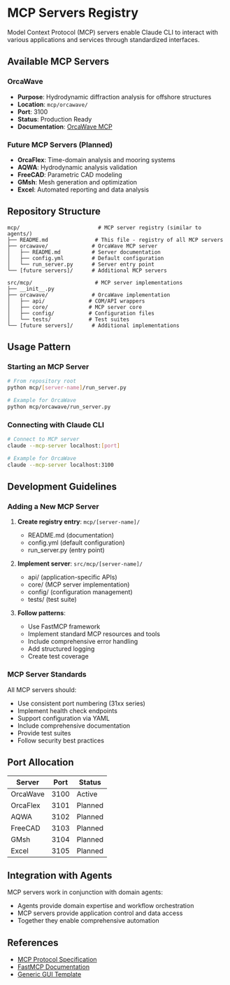 # MCP Servers Registry

Model Context Protocol (MCP) servers enable Claude CLI to interact with various applications and services through standardized interfaces.

## Available MCP Servers

### OrcaWave
- **Purpose**: Hydrodynamic diffraction analysis for offshore structures
- **Location**: `mcp/orcawave/`
- **Port**: 3100
- **Status**: Production Ready
- **Documentation**: [OrcaWave MCP](./orcawave/README.md)

### Future MCP Servers (Planned)
- **OrcaFlex**: Time-domain analysis and mooring systems
- **AQWA**: Hydrodynamic analysis validation
- **FreeCAD**: Parametric CAD modeling
- **GMsh**: Mesh generation and optimization
- **Excel**: Automated reporting and data analysis

## Repository Structure

```
mcp/                         # MCP server registry (similar to agents/)
├── README.md               # This file - registry of all MCP servers
├── orcawave/              # OrcaWave MCP server
│   ├── README.md          # Server documentation
│   ├── config.yml         # Default configuration
│   └── run_server.py      # Server entry point
└── [future servers]/      # Additional MCP servers

src/mcp/                    # MCP server implementations
├── __init__.py
├── orcawave/              # OrcaWave implementation
│   ├── api/              # COM/API wrappers
│   ├── core/             # MCP server core
│   ├── config/           # Configuration files
│   └── tests/            # Test suites
└── [future servers]/      # Additional implementations
```

## Usage Pattern

### Starting an MCP Server

```bash
# From repository root
python mcp/[server-name]/run_server.py

# Example for OrcaWave
python mcp/orcawave/run_server.py
```

### Connecting with Claude CLI

```bash
# Connect to MCP server
claude --mcp-server localhost:[port]

# Example for OrcaWave
claude --mcp-server localhost:3100
```

## Development Guidelines

### Adding a New MCP Server

1. **Create registry entry**: `mcp/[server-name]/`
   - README.md (documentation)
   - config.yml (default configuration)
   - run_server.py (entry point)

2. **Implement server**: `src/mcp/[server-name]/`
   - api/ (application-specific APIs)
   - core/ (MCP server implementation)
   - config/ (configuration management)
   - tests/ (test suite)

3. **Follow patterns**:
   - Use FastMCP framework
   - Implement standard MCP resources and tools
   - Include comprehensive error handling
   - Add structured logging
   - Create test coverage

### MCP Server Standards

All MCP servers should:
- Use consistent port numbering (31xx series)
- Implement health check endpoints
- Support configuration via YAML
- Include comprehensive documentation
- Provide test suites
- Follow security best practices

## Port Allocation

| Server | Port | Status |
|--------|------|--------|
| OrcaWave | 3100 | Active |
| OrcaFlex | 3101 | Planned |
| AQWA | 3102 | Planned |
| FreeCAD | 3103 | Planned |
| GMsh | 3104 | Planned |
| Excel | 3105 | Planned |

## Integration with Agents

MCP servers work in conjunction with domain agents:
- Agents provide domain expertise and workflow orchestration
- MCP servers provide application control and data access
- Together they enable comprehensive automation

## References

- [MCP Protocol Specification](https://modelcontextprotocol.io/)
- [FastMCP Documentation](https://github.com/jlowin/fastmcp)
- [Generic GUI Template](../specs/modules/mcp-server/generic-gui-template/)